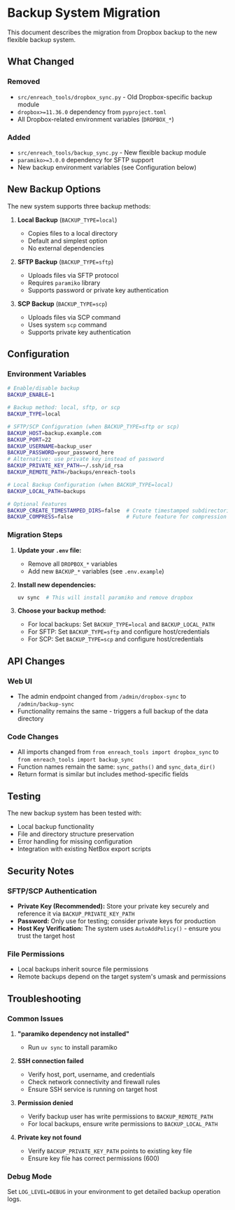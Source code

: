 # Backup System Migration

This document describes the migration from Dropbox backup to the new flexible backup system.

## What Changed

### Removed
- `src/enreach_tools/dropbox_sync.py` - Old Dropbox-specific backup module
- `dropbox>=11.36.0` dependency from `pyproject.toml`
- All Dropbox-related environment variables (`DROPBOX_*`)

### Added
- `src/enreach_tools/backup_sync.py` - New flexible backup module
- `paramiko>=3.0.0` dependency for SFTP support
- New backup environment variables (see Configuration below)

## New Backup Options

The new system supports three backup methods:

1. **Local Backup** (`BACKUP_TYPE=local`)
   - Copies files to a local directory
   - Default and simplest option
   - No external dependencies

2. **SFTP Backup** (`BACKUP_TYPE=sftp`)
   - Uploads files via SFTP protocol
   - Requires `paramiko` library
   - Supports password or private key authentication

3. **SCP Backup** (`BACKUP_TYPE=scp`)
   - Uploads files via SCP command
   - Uses system `scp` command
   - Supports private key authentication

## Configuration

### Environment Variables

```bash
# Enable/disable backup
BACKUP_ENABLE=1

# Backup method: local, sftp, or scp
BACKUP_TYPE=local

# SFTP/SCP Configuration (when BACKUP_TYPE=sftp or scp)
BACKUP_HOST=backup.example.com
BACKUP_PORT=22
BACKUP_USERNAME=backup_user
BACKUP_PASSWORD=your_password_here
# Alternative: use private key instead of password
BACKUP_PRIVATE_KEY_PATH=~/.ssh/id_rsa
BACKUP_REMOTE_PATH=/backups/enreach-tools

# Local Backup Configuration (when BACKUP_TYPE=local)
BACKUP_LOCAL_PATH=backups

# Optional Features
BACKUP_CREATE_TIMESTAMPED_DIRS=false  # Create timestamped subdirectories
BACKUP_COMPRESS=false                 # Future feature for compression
```

### Migration Steps

1. **Update your `.env` file:**
   - Remove all `DROPBOX_*` variables
   - Add new `BACKUP_*` variables (see `.env.example`)

2. **Install new dependencies:**
   ```bash
   uv sync  # This will install paramiko and remove dropbox
   ```

3. **Choose your backup method:**
   - For local backups: Set `BACKUP_TYPE=local` and `BACKUP_LOCAL_PATH`
   - For SFTP: Set `BACKUP_TYPE=sftp` and configure host/credentials
   - For SCP: Set `BACKUP_TYPE=scp` and configure host/credentials

## API Changes

### Web UI
- The admin endpoint changed from `/admin/dropbox-sync` to `/admin/backup-sync`
- Functionality remains the same - triggers a full backup of the data directory

### Code Changes
- All imports changed from `from enreach_tools import dropbox_sync` to `from enreach_tools import backup_sync`
- Function names remain the same: `sync_paths()` and `sync_data_dir()`
- Return format is similar but includes method-specific fields

## Testing

The new backup system has been tested with:
- Local backup functionality
- File and directory structure preservation
- Error handling for missing configuration
- Integration with existing NetBox export scripts

## Security Notes

### SFTP/SCP Authentication
- **Private Key (Recommended):** Store your private key securely and reference it via `BACKUP_PRIVATE_KEY_PATH`
- **Password:** Only use for testing; consider private keys for production
- **Host Key Verification:** The system uses `AutoAddPolicy()` - ensure you trust the target host

### File Permissions
- Local backups inherit source file permissions
- Remote backups depend on the target system's umask and permissions

## Troubleshooting

### Common Issues

1. **"paramiko dependency not installed"**
   - Run `uv sync` to install paramiko

2. **SSH connection failed**
   - Verify host, port, username, and credentials
   - Check network connectivity and firewall rules
   - Ensure SSH service is running on target host

3. **Permission denied**
   - Verify backup user has write permissions to `BACKUP_REMOTE_PATH`
   - For local backups, ensure write permissions to `BACKUP_LOCAL_PATH`

4. **Private key not found**
   - Verify `BACKUP_PRIVATE_KEY_PATH` points to existing key file
   - Ensure key file has correct permissions (600)

### Debug Mode
Set `LOG_LEVEL=DEBUG` in your environment to get detailed backup operation logs.